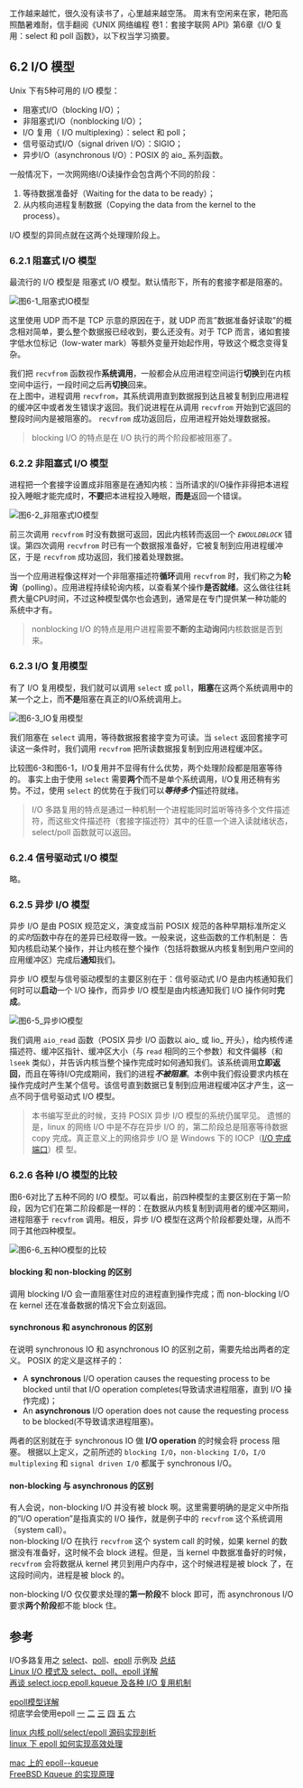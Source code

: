 工作越来越忙，很久没有读书了，心里越来越空荡。
周末有空闲来在家，艳阳高照酷暑难耐，信手翻阅《UNIX 网络编程 卷1：套接字联网 API》第6章《I/O 复用：select 和 poll 函数》，以下权当学习摘要。

## 6.2 I/O 模型
Unix 下有5种可用的 I/O 模型：

- 阻塞式I/O（blocking I/O）；  
- 非阻塞式I/O（nonblocking I/O）；  
- I/O 复用（ I/O multiplexing）：select 和 poll；  
- 信号驱动式I/O（signal driven I/O）：SIGIO；  
- 异步I/O（asynchronous I/O）：POSIX 的 aio_ 系列函数。

一般情况下，一次⽹网络I/O读操作会包含两个不同的阶段：

1. 等待数据准备好（Waiting for the data to be ready）；  
2. 从内核向进程复制数据（Copying the data from the kernel to the process）。  

I/O 模型的异同点就在这两个处理理阶段上。

### 6.2.1 阻塞式 I/O 模型
最流行的 I/O 模型是 阻塞式 I/O 模型。默认情形下，所有的套接字都是阻塞的。

![图6-1_阻塞式IO模型](images/图6-1_阻塞式IO模型.png)

这里使用 UDP 而不是 TCP 示意的原因在于，就 UDP 而言”数据准备好读取”的概念相对简单，要么整个数据报已经收到，要么还没有。对于 TCP 而言，诸如套接字低水位标记（low-water mark）等额外变量开始起作用，导致这个概念变得复杂。

我们把 `recvfrom` 函数视作**系统调用**，一般都会从应用进程空间运行**切换**到在内核空间中运行，一段时间之后再**切换**回来。  
在上图中，进程调用 `recvfrom`，其系统调用直到数据报到达且被复制到应用进程的缓冲区中或者发生错误才返回。我们说进程在从调用  `recvfrom` 开始到它返回的整段时间内是被阻塞的。 `recvfrom` 成功返回后，应用进程开始处理数据报。

> blocking I/O 的特点是在 I/O 执行的两个阶段都被阻塞了。

### 6.2.2 非阻塞式 I/O 模型
进程把一个套接字设置成非阻塞是在通知内核：当所请求的I/O操作非得把本进程投入睡眠才能完成时，**不要**把本进程投入睡眠，**而是**返回一个错误。

![图6-2_非阻塞式IO模型](images/图6-2_非阻塞式IO模型.png)

前三次调用  `recvfrom`  时没有数据可返回，因此内核转而返回一个 *`EWOULDBLOCK`* 错误。第四次调用  `recvfrom`  时已有一个数据报准备好，它被复制到应用进程缓冲区，于是  `recvfrom`  成功返回，我们接着处理数据。

当一个应用进程像这样对一个非阻塞描述符**循环**调用  `recvfrom`  时，我们称之为**轮询**（polling）。应用进程持续轮询内核，以查看某个操作**是否就绪**。这么做往往耗费大量CPU时间，不过这种模型偶尔也会遇到，通常是在专门提供某一种功能的系统中才有。

> nonblocking I/O 的特点是用户进程需要**不断的主动询问**内核数据是否到来。

### 6.2.3 I/O 复用模型
有了 I/O 复用模型，我们就可以调用 `select` 或 `poll`，**阻塞**在这两个系统调用中的某一个之上，而**不是**阻塞在真正的I/O系统调用上。

![图6-3_IO复用模型](images/图6-3_IO复用模型.png)

我们阻塞在 `select` 调用，等待数据报套接字变为可读。当 `select` 返回套接字可读这一条件时，我们调用 `recvfrom` 把所读数据报复制到应用进程缓冲区。

比较图6-3和图6-1，I/O复用并不显得有什么优势，两个处理阶段都是阻塞等待的。
事实上由于使用 `select` 需要**两个**而不是单个系统调用，I/O复用还稍有劣势。不过，使用 `select` 的优势在于我们可以***等待多个***描述符就绪。

> I/O 多路复用的特点是通过一种机制一个进程能同时监听等待多个文件描述符，而这些文件描述符（套接字描述符）其中的任意一个进入读就绪状态，select/poll 函数就可以返回。

### 6.2.4 信号驱动式 I/O 模型
略。

### 6.2.5 异步 I/O 模型
异步 I/O 是由 POSIX 规范定义，演变成当前 POSIX 规范的各种早期标准所定义的*实时*函数中存在的差异已经取得一致。一般来说，这些函数的工作机制是：
告知内核启动某个操作，并让内核在整个操作（包括将数据从内核复制到用户空间的应用缓冲区）完成后**通知**我们。

异步 I/O 模型与信号驱动模型的主要区别在于：信号驱动式 I/O 是由内核通知我们何时可以**启动**一个 I/O 操作，而异步 I/O 模型是由内核通知我们 I/O 操作何时**完成**。

![图6-5_异步IO模型](images/图6-5_异步IO模型.png)

我们调用 `aio_read` 函数（POSIX 异步 I/O 函数以 aio_ 或 lio_ 开头），给内核传递描述符、缓冲区指针、缓冲区大小（与 `read` 相同的三个参数）和文件偏移（和 `lseek` 类似），并告诉内核当整个操作完成时如何通知我们。该系统调用**立即返回**，而且在等待I/O完成期间，我们的进程***不被阻塞***。本例中我们假设要求内核在操作完成时产生某个信号。该信号直到数据已复制到应用进程缓冲区才产生，这一点不同于信号驱动式 I/O 模型。

> 本书编写至此的时候，支持 POSIX 异步 I/O 模型的系统仍属罕见。
遗憾的是，linux 的网络 I/O 中是不存在异步 I/O 的，第⼆阶段总是阻塞等待数据 copy 完成。真正意义上的⽹络异步 I/O 是 Windows 下的 IOCP（[I/O 完成端口](http://blog.csdn.net/phunxm/article/details/5085944)）模 型。

### 6.2.6 各种 I/O 模型的比较
图6-6对比了五种不同的 I/O 模型。可以看出，前四种模型的主要区别在于第一阶段，因为它们在第二阶段都是一样的：在数据从内核复制到调用者的缓冲区期间，进程阻塞于 `recvfrom` 调用。相反，异步 I/O 模型在这两个阶段都要处理，从而不同于其他四种模型。

![图6-6_五种IO模型的比较](images/图6-6_五种IO模型的比较.png)

#### blocking 和 non-blocking 的区别
调用 blocking I/O 会一直阻塞住对应的进程直到操作完成；而 non-blocking I/O 在  kernel 还在准备数据的情况下会立刻返回。

#### synchronous 和 asynchronous 的区别
在说明 synchronous IO 和 asynchronous IO 的区别之前，需要先给出两者的定义。
POSIX 的定义是这样子的：

- A **synchronous** I/O operation causes the requesting process to be blocked until that I/O operation completes(导致请求进程阻塞，直到 I/O 操作完成)；  
- An **asynchronous** I/O operation does not cause the requesting process to be blocked(不导致请求进程阻塞)。  

两者的区别就在于 synchronous IO 做 **I/O operation** 的时候会将 process 阻塞。
根据以上定义，之前所述的 `blocking I/O`，`non-blocking I/O`，`I/O multiplexing` 和 `signal driven I/O` 都属于 synchronous I/O。

#### non-blocking 与 asynchronous 的区别
有人会说，non-blocking I/O 并没有被 block 啊。这里需要明确的是定义中所指的”I/O operation”是指真实的 I/O 操作，就是例子中的 `recvfrom` 这个系统调用（system call）。  
non-blocking I/O 在执行 `recvfrom` 这个 system call 的时候，如果 kernel 的数据没有准备好，这时候不会 block 进程。但是，当 kernel 中数据准备好的时候，`recvfrom` 会将数据从 kernel 拷贝到用户内存中，这个时候进程是被 block 了，在这段时间内，进程是被 block 的。

non-blocking I/O 仅仅要求处理的**第⼀阶段**不 block 即可，⽽ asynchronous I/O 要求**两个阶段**都不能 block 住。

## 参考
I/O多路复用之 [select](http://www.cnblogs.com/Anker/p/3258674.html)、[poll](http://www.cnblogs.com/Anker/p/3261006.html)、[epoll](http://www.cnblogs.com/Anker/p/3263780.html) 示例及 [总结](http://www.cnblogs.com/Anker/p/3265058.html)  
[Linux I/O 模式及 select、poll、epoll 详解](https://segmentfault.com/a/1190000003063859)  
[再谈 select,iocp,epoll,kqueue 及各种 I/O 复用机制](http://blog.csdn.net/shallwake/article/details/5265287)  

[epoll模型详解](http://blog.chinaunix.net/xmlrpc.php?r=blog/article&uid=28541347&id=4232252)  
彻底学会使用epoll [一](http://blog.chinaunix.net/xmlrpc.php?r=blog/article&uid=28541347&id=4273856)  [二](http://blog.chinaunix.net/xmlrpc.php?r=blog/article&uid=28541347&id=4285054)  [三](http://blog.chinaunix.net/xmlrpc.php?r=blog/article&uid=28541347&id=4288802) [四](http://blog.chinaunix.net/xmlrpc.php?r=blog/article&uid=28541347&id=4296180) [五](http://blog.chinaunix.net/xmlrpc.php?r=blog/article&uid=28541347&id=4308612) [六](http://blog.chinaunix.net/xmlrpc.php?r=blog/article&uid=28541347&id=4324338)  

[linux 内核 poll/select/epoll 源码实现剖析](http://blog.csdn.net/lishenglong666/article/details/45536611)  
[linux 下 epoll 如何实现高效处理](http://www.cnblogs.com/debian/archive/2012/02/16/2354469.html)  

[mac 上的 epoll--kqueue](https://zhuanlan.zhihu.com/p/21375144)  
[FreeBSD Kqueue 的实现原理](http://wangxuemin.github.io/2015/07/30/FreeBSD%20Kqueue%E7%9A%84%E5%AE%9E%E7%8E%B0%E5%8E%9F%E7%90%86/)  